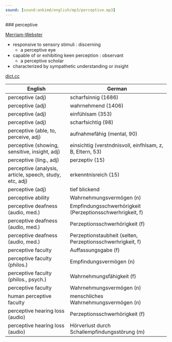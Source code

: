 ```yaml
---
sound: [sound:ankimd/english/mp3/perceptive.mp3]
---
```


\### perceptive

[Merriam-Webster](https://www.merriam-webster.com/dictionary/perceptive)

- responsive to sensory stimuli : discerning
    - a perceptive eye
- capable of or exhibiting keen perception : observant
    - a perceptive scholar
- characterized by sympathetic understanding or insight

[dict.cc](https://www.dict.cc/perceptive)

| English        | German       |
| -------------- | ------------ |
| perceptive (adj) | scharfsinnig (1686) |
| perceptive (adj) | wahrnehmend (1406) |
| perceptive (adj) | einfühlsam (353) |
| perceptive (adj) | scharfsichtig (98) |
| perceptive (able, to, perceive, adj) | aufnahmefähig (mental, 90) |
| perceptive (showing, sensitive, insight, adj) | einsichtig (verstndnisvoll, einfhlsam, z, B, Eltern, 53) |
| perceptive (ling., adj) | perzeptiv (15) |
| perceptive (analysis, article, speech, study, etc, adj) | erkenntnisreich (15) |
| perceptive (adj) | tief blickend |
| perceptive ability | Wahrnehmungsvermögen (n) |
| perceptive deafness (audio, med.) | Empfindungsschwerhörigkeit (Perzeptionsschwerhrigkeit, f) |
| perceptive deafness <PD> (audio, med.) | Perzeptionsschwerhörigkeit (f) |
| perceptive deafness <PD> (audio, med.) | Perzeptionstaubheit (selten, Perzeptionsschwerhrigkeit, f) |
| perceptive faculty | Auffassungsgabe (f) |
| perceptive faculty (philos.) | Empfindungsvermögen (n) |
| perceptive faculty (philos., psych.) | Wahrnehmungsfähigkeit (f) |
| perceptive faculty | Wahrnehmungsvermögen (n) |
| human perceptive faculty | menschliches Wahrnehmungsvermögen (n) |
| perceptive hearing loss (audio) | Perzeptionsschwerhörigkeit (f) |
| perceptive hearing loss (audio) | Hörverlust durch Schallempfindungsstörung (m) |
